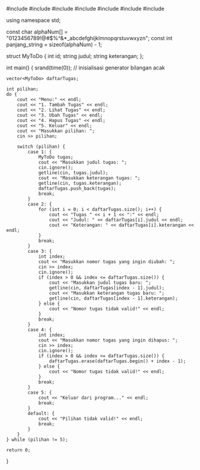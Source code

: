 #include <iostream>
#include <cstdlib>
#include <ctime>
#include <string>
#include <fstream>
#include <limits>
#include <vector>

using namespace std;

const char alphaNum[] = "0123456789!@#$%^&*_abcdefghijklmnopqrstuvwxyzn";
const int panjang_string = sizeof(alphaNum) - 1;

struct MyToDo {
    int id;
    string judul;
    string keterangan;
};

int main() {
    srand(time(0)); // inisialisasi generator bilangan acak

    vector<MyToDo> daftarTugas;

    int pilihan;
    do {
        cout << "Menu:" << endl;
        cout << "1. Tambah Tugas" << endl;
        cout << "2. Lihat Tugas" << endl;
        cout << "3. Ubah Tugas" << endl;
        cout << "4. Hapus Tugas" << endl;
        cout << "5. Keluar" << endl;
        cout << "Masukkan pilihan: ";
        cin >> pilihan;

        switch (pilihan) {
            case 1: {
                MyToDo tugas;
                cout << "Masukkan judul tugas: ";
                cin.ignore();
                getline(cin, tugas.judul);
                cout << "Masukkan keterangan tugas: ";
                getline(cin, tugas.keterangan);
                daftarTugas.push_back(tugas);
                break;
            }
            case 2: {
                for (int i = 0; i < daftarTugas.size(); i++) {
                    cout << "Tugas " << i + 1 << ":" << endl;
                    cout << "Judul: " << daftarTugas[i].judul << endl;
                    cout << "Keterangan: " << daftarTugas[i].keterangan << endl;
                }
                break;
            }
            case 3: {
                int index;
                cout << "Masukkan nomor tugas yang ingin diubah: ";
                cin >> index;
                cin.ignore();
                if (index > 0 && index <= daftarTugas.size()) {
                    cout << "Masukkan judul tugas baru: ";
                    getline(cin, daftarTugas[index - 1].judul);
                    cout << "Masukkan keterangan tugas baru: ";
                    getline(cin, daftarTugas[index - 1].keterangan);
                } else {
                    cout << "Nomor tugas tidak valid!" << endl;
                }
                break;
            }
            case 4: {
                int index;
                cout << "Masukkan nomor tugas yang ingin dihapus: ";
                cin >> index;
                cin.ignore();
                if (index > 0 && index <= daftarTugas.size()) {
                    daftarTugas.erase(daftarTugas.begin() + index - 1);
                } else {
                    cout << "Nomor tugas tidak valid!" << endl;
                }
                break;
            }
            case 5: {
                cout << "Keluar dari program..." << endl;
                break;
            }
            default: {
                cout << "Pilihan tidak valid!" << endl;
                break;
            }
        }
    } while (pilihan != 5);

    return 0;
}

